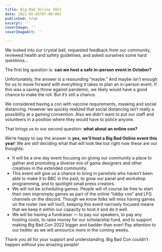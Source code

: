 ```yaml
---
title: Big Bad Online 2021
date: 2021-05-05T07:00:00Z
published: true
excerpt: ''
coverImage: ''
coverImageAlt: ''

---
```

We looked into our crystal ball, requested feedback from our community, reviewed health and safety guidelines, and asked ourselves some hard questions…

The first big question is: **can we host a safe in-person event in October?**

Unfortunately, the answer is a resounding “maybe.” And maybe isn’t enough for us to move forward with everything it takes to plan an in-person event. If this was a saving throw against pandemic, we likely would have a good chance to make the roll. But it’s still a chance.

We considered having a con with vaccine requirements, masking and social distancing. However we quickly realized that social distancing isn’t really a possibility at a gaming convention. Also we didn’t want to put our staff and volunteers in a position where they would have to police anyone.

That brings us to our second question: **what about an online con?**

We’re happy to say the answer is **yes, we’ll host a Big Bad Online event this year**! We are still deciding what that will look like but right now these are our thoughts:

* It will be a one day event focusing on giving our community a place to gather and promoting a diverse mix of game designers and other creatives in the extended community.
* This event will give us a chance to bring in panelists who haven’t been able to make it to BBC in the past, to grow our panel and workshop programming, and to spotlight small press creators.
* We will not be scheduling games. People will of course be free to start their own impromptu games as part of the online “lobby con” and LFG channels on the discord. Though we know folks will miss having games on the roster (we will too!), keeping this event narrowly focused means that we keep it within our capacity to host it and do it well.
* We will be having a fundraiser — to pay our speakers, to pay any hosting costs, to raise money for our scholarship fund, and to support making Big Bad Con 2022 bigger and badder than ever! Pay attention to our twitter as we will announce more in the coming weeks.

Thank you all for your support and understanding. Big Bad Con couldn’t happen without you amazing people!